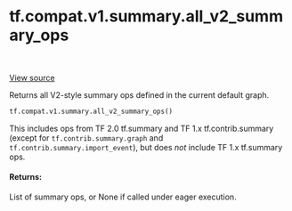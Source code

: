 <div itemscope itemtype="http://developers.google.com/ReferenceObject">
<meta itemprop="name" content="tf.compat.v1.summary.all_v2_summary_ops" />
<meta itemprop="path" content="Stable" />
</div>

# tf.compat.v1.summary.all_v2_summary_ops

<!-- Insert buttons and diff -->

<table class="tfo-notebook-buttons tfo-api" align="left">
</table>

<a target="_blank" href="/code/stable/tensorflow/python/ops/summary_ops_v2.py">View source</a>



Returns all V2-style summary ops defined in the current default graph.

``` python
tf.compat.v1.summary.all_v2_summary_ops()
```



<!-- Placeholder for "Used in" -->

This includes ops from TF 2.0 tf.summary and TF 1.x tf.contrib.summary (except
for `tf.contrib.summary.graph` and `tf.contrib.summary.import_event`), but
does *not* include TF 1.x tf.summary ops.

#### Returns:

List of summary ops, or None if called under eager execution.


